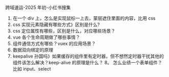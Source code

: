 跨域速运-2025 年初-小红书搜集
1. 在一个 div 上，怎么是实现鼠标一上去，蒙层遮住里面的内容，比用 css
2. css 实现元素隐藏有哪些方式》区别是什么?
3. css 定位属性有哪些，区别是什么，对应哪些场景？
4. vue 各个生命周期做了哪些事情？
5. 组件通信方式有哪些？vuex 的应用场景？
6. 数据双向绑定的原理
7. keepalive 孙国吗》如果缓存的组件里有定时器，但不想然定时器干扰其他的组件该怎么解决？keep-alive 的原理是什么？
8。 怎么业绩一个表单组件？比如 input、select
